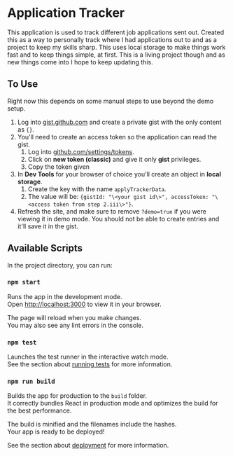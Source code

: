 # Application Tracker

This application is used to track different job applications sent out. Created this as a way to personally track where I had applications out to and as a project to keep my skills sharp. This uses local storage to make things work fast and to keep things simple, at first. This is a living project though and as new things come into I hope to keep updating this.

## To Use

Right now this depends on some manual steps to use beyond the demo setup.

1. Log into [gist.github.com](https://gist.github.com) and create a private gist with the only content as `{}`.
2. You'll need to create an access token so the application can read the gist.
    1. Log into [github.com/settings/tokens](https://github.com/settings/tokens).
    2. Click on **new token (classic)** and give it only **gist** privileges.
    3. Copy the token given
3. In **Dev Tools** for your browser of choice you'll create an object in **local storage**.
    1. Create the key with the name `applyTrackerData`.
    2. The value will be: `{gistId: "\<your gist id\>", accessToken: "\<access token from step 2.iii\>"}`.
4. Refresh the site, and make sure to remove `?demo=true` if you were viewing it in demo mode. You should not be able to create entries and it'll save it in the gist.

## Available Scripts

In the project directory, you can run:

### `npm start`

Runs the app in the development mode.\
Open [http://localhost:3000](http://localhost:3000) to view it in your browser.

The page will reload when you make changes.\
You may also see any lint errors in the console.

### `npm test`

Launches the test runner in the interactive watch mode.\
See the section about [running tests](https://facebook.github.io/create-react-app/docs/running-tests) for more information.

### `npm run build`

Builds the app for production to the `build` folder.\
It correctly bundles React in production mode and optimizes the build for the best performance.

The build is minified and the filenames include the hashes.\
Your app is ready to be deployed!

See the section about [deployment](https://facebook.github.io/create-react-app/docs/deployment) for more information.
